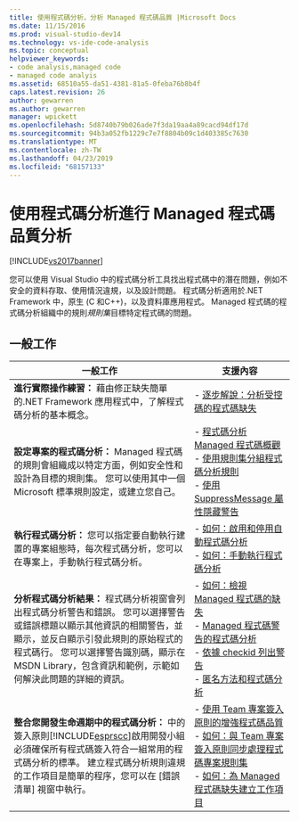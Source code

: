 ```yaml
---
title: 使用程式碼分析，分析 Managed 程式碼品質 |Microsoft Docs
ms.date: 11/15/2016
ms.prod: visual-studio-dev14
ms.technology: vs-ide-code-analysis
ms.topic: conceptual
helpviewer_keywords:
- code analysis,managed code
- managed code analyis
ms.assetid: 68510a55-da51-4381-81a5-0feba76b8b4f
caps.latest.revision: 26
author: gewarren
ms.author: gewarren
manager: wpickett
ms.openlocfilehash: 5d8740b79b026ade7f3da19aa4a89cacd94df17d
ms.sourcegitcommit: 94b3a052fb1229c7e7f8804b09c1d403385c7630
ms.translationtype: MT
ms.contentlocale: zh-TW
ms.lasthandoff: 04/23/2019
ms.locfileid: "68157133"
---
```

# <a name="analyzing-managed-code-quality-by-using-code-analysis"></a>使用程式碼分析進行 Managed 程式碼品質分析
[!INCLUDE[vs2017banner](../includes/vs2017banner.md)]

您可以使用 Visual Studio 中的程式碼分析工具找出程式碼中的潛在問題，例如不安全的資料存取、使用情況違規，以及設計問題。 程式碼分析適用於.NET Framework 中，原生 (C 和C++)，以及資料庫應用程式。 Managed 程式碼的程式碼分析組織中的規則*規則集*目標特定程式碼的問題。  
  
## <a name="common-tasks"></a>一般工作  
  
|一般工作|支援內容|  
|------------------|------------------------|  
|**進行實際操作練習：** 藉由修正缺失簡單的.NET Framework 應用程式中，了解程式碼分析的基本概念。|-   [逐步解說：分析受控碼的程式碼缺失](../code-quality/walkthrough-analyzing-managed-code-for-code-defects.md)|  
|**設定專案的程式碼分析：** Managed 程式碼的規則會組織成以特定方面，例如安全性和設計為目標的規則集。 您可以使用其中一個 Microsoft 標準規則設定，或建立您自己。|-   [程式碼分析 Managed 程式碼概觀](../code-quality/code-analysis-for-managed-code-overview.md)<br />-   [使用規則集分組程式碼分析規則](../code-quality/using-rule-sets-to-group-code-analysis-rules.md)<br />-   [使用 SuppressMessage 屬性隱藏警告](../code-quality/suppress-warnings-by-using-the-suppressmessage-attribute.md)|  
|**執行程式碼分析：** 您可以指定要自動執行建置的專案組態時，每次程式碼分析，您可以在專案上，手動執行程式碼分析。|-   [如何：啟用和停用自動程式碼分析](../code-quality/how-to-enable-and-disable-automatic-code-analysis-for-managed-code.md)<br />-   [如何：手動執行程式碼分析](../code-quality/how-to-run-code-analysis-manually-for-managed-code.md)|  
|**分析程式碼分析結果：** 程式碼分析視窗會列出程式碼分析警告和錯誤。 您可以選擇警告或錯誤標題以顯示其他資訊的相關警告，並顯示，並反白顯示引發此規則的原始程式的程式碼行。 您可以選擇警告識別碼，顯示在 MSDN Library，包含資訊和範例，示範如何解決此問題的詳細的資訊。|-   [如何：檢視 Managed 程式碼的缺失](../code-quality/how-to-view-managed-code-defects.md)<br />-   [Managed 程式碼警告的程式碼分析](../code-quality/code-analysis-for-managed-code-warnings.md)<br />-   [依據 checkid 列出警告](../code-quality/code-analysis-warnings-for-managed-code-by-checkid.md)<br />-   [匿名方法和程式碼分析](../code-quality/anonymous-methods-and-code-analysis.md)|  
|**整合您開發生命週期中的程式碼分析：** 中的簽入原則[!INCLUDE[esprscc](../includes/esprscc-md.md)]啟用開發小組必須確保所有程式碼簽入符合一組常用的程式碼分析的標準。 建立程式碼分析規則違規的工作項目是簡單的程序，您可以在 [錯誤清單] 視窗中執行。|-   [使用 Team 專案簽入原則的增強程式碼品質](../code-quality/enhancing-code-quality-with-team-project-check-in-policies.md)<br />-   [如何：與 Team 專案簽入原則同步處理程式碼專案規則集](../code-quality/how-to-synchronize-code-project-rule-sets-with-team-project-check-in-policy.md)<br />-   [如何：為 Managed 程式碼缺失建立工作項目](../code-quality/how-to-create-a-work-item-for-a-managed-code-defect.md)|
